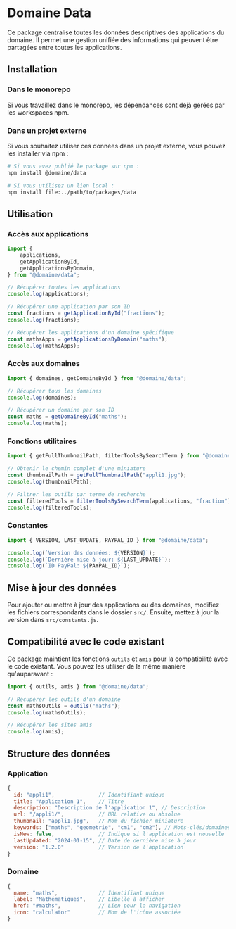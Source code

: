 # Domaine Data

Ce package centralise toutes les données descriptives des applications du domaine. Il permet une gestion unifiée des informations qui peuvent être partagées entre toutes les applications.

## Installation

### Dans le monorepo

Si vous travaillez dans le monorepo, les dépendances sont déjà gérées par les workspaces npm.

### Dans un projet externe

Si vous souhaitez utiliser ces données dans un projet externe, vous pouvez les installer via npm :

```bash
# Si vous avez publié le package sur npm :
npm install @domaine/data

# Si vous utilisez un lien local :
npm install file:../path/to/packages/data
```

## Utilisation

### Accès aux applications

```javascript
import {
    applications,
    getApplicationById,
    getApplicationsByDomain,
} from "@domaine/data";

// Récupérer toutes les applications
console.log(applications);

// Récupérer une application par son ID
const fractions = getApplicationById("fractions");
console.log(fractions);

// Récupérer les applications d'un domaine spécifique
const mathsApps = getApplicationsByDomain("maths");
console.log(mathsApps);
```

### Accès aux domaines

```javascript
import { domaines, getDomaineById } from "@domaine/data";

// Récupérer tous les domaines
console.log(domaines);

// Récupérer un domaine par son ID
const maths = getDomaineById("maths");
console.log(maths);
```

### Fonctions utilitaires

```javascript
import { getFullThumbnailPath, filterToolsBySearchTerm } from "@domaine/data";

// Obtenir le chemin complet d'une miniature
const thumbnailPath = getFullThumbnailPath("appli1.jpg");
console.log(thumbnailPath);

// Filtrer les outils par terme de recherche
const filteredTools = filterToolsBySearchTerm(applications, "fraction");
console.log(filteredTools);
```

### Constantes

```javascript
import { VERSION, LAST_UPDATE, PAYPAL_ID } from "@domaine/data";

console.log(`Version des données: ${VERSION}`);
console.log(`Dernière mise à jour: ${LAST_UPDATE}`);
console.log(`ID PayPal: ${PAYPAL_ID}`);
```

## Mise à jour des données

Pour ajouter ou mettre à jour des applications ou des domaines, modifiez les fichiers correspondants dans le dossier `src/`. Ensuite, mettez à jour la version dans `src/constants.js`.

## Compatibilité avec le code existant

Ce package maintient les fonctions `outils` et `amis` pour la compatibilité avec le code existant. Vous pouvez les utiliser de la même manière qu'auparavant :

```javascript
import { outils, amis } from "@domaine/data";

// Récupérer les outils d'un domaine
const mathsOutils = outils("maths");
console.log(mathsOutils);

// Récupérer les sites amis
console.log(amis);
```

## Structure des données

### Application

```javascript
{
  id: "appli1",              // Identifiant unique
  title: "Application 1",    // Titre
  description: "Description de l'application 1", // Description
  url: "/appli1/",           // URL relative ou absolue
  thumbnail: "appli1.jpg",   // Nom du fichier miniature
  keywords: ["maths", "geometrie", "cm1", "cm2"], // Mots-clés/domaines
  isNew: false,              // Indique si l'application est nouvelle
  lastUpdated: "2024-01-15", // Date de dernière mise à jour
  version: "1.2.0"           // Version de l'application
}
```

### Domaine

```javascript
{
  name: "maths",             // Identifiant unique
  label: "Mathématiques",    // Libellé à afficher
  href: "#maths",            // Lien pour la navigation
  icon: "calculator"         // Nom de l'icône associée
}
```
